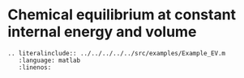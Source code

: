 # Chemical equilibrium at constant internal energy and volume

```{eval-rst}
.. literalinclude:: ../../../../../src/examples/Example_EV.m
   :language: matlab
   :linenos:
```
